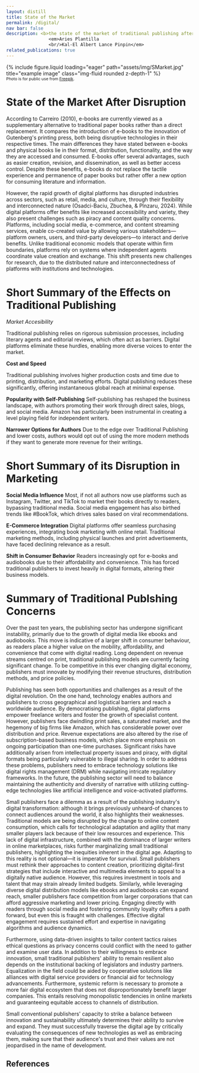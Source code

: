 ```yaml
---
layout: distill
title: State of the Market
permalink: /digital/
nav bar: false
description: <b>the state of the market of traditional publishing after the disruption</b><br/>
                <em>Aries Plantilla
                <br/>Kal-El Albert Lance Pinpin</em> 
related_publications: true 
---
```

<div class="row">
    <div class="col-sm mt-3 mt-md-0">
        {% include figure.liquid loading="eager" path="assets/img/SMarket.jpg" title="example image" class="img-fluid rounded z-depth-1" %}
    </div>
</div>
<div class="caption" style="font-size:.675rem">
   Photo is for public use from <a href="https://img.freepik.com/free-vector/gradient-stock-market-concept_52683-76908.jpg">Freepik</a>.
</div>

# State of the Market After Disruption

According to Carreiro (2010), e-books are currently viewed as a supplementary alternative to traditional paper books rather than a direct replacement. It compares the introduction of e-books to the innovation of Gutenberg's printing press, both being disruptive technologies in their respective times. The main differences they have stated between e-books and physical books lie in their format, distribution, functionality, and the way they are accessed and consumed. E-books offer several advantages, such as easier creation, revision, and dissemination, as well as better access control. Despite these benefits, e-books do not replace the tactile experience and permanence of paper books but rather offer a new option for consuming literature and information.

However, the rapid growth of digital platforms has disrupted industries across sectors, such as retail, media, and culture, through their flexibility and interconnected nature (Osadci-Baciu, Zbuchea, & Pînzaru, 2024). While digital platforms offer benefits like increased accessibility and variety, they also present challenges such as piracy and content quality concerns. Platforms, including social media, e-commerce, and content streaming services, enable co-created value by allowing various stakeholders—platform owners, users, and third-party developers—to interact and derive benefits. Unlike traditional economic models that operate within firm boundaries, platforms rely on systems where independent agents coordinate value creation and exchange. This shift presents new challenges for research, due to the distributed nature and interconnectedness of platforms with institutions and technologies.


# Short Summary of the Effects on Traditional Publishing

*Market Accesibility*

Traditional publishing relies on rigorous submission processes, including literary agents and editorial reviews, which often act as barriers. Digital platforms eliminate these hurdles, enabling more diverse voices to enter the market​.

**Cost and Speed**

Traditional publishing involves higher production costs and time due to printing, distribution, and marketing efforts. Digital publishing reduces these significantly, offering instantaneous global reach at minimal expense. 

**Popularity with Self-Publishing**
Self-publishing has reshaped the business landscape, with authors promoting their work through direct sales, blogs, and social media. Amazon has particularly been instrumental in creating a level playing field for independent writers​.

**Narrower Options for Authors**
Due to the edge over Traditional Publishing and lower costs, authors would opt out of using the more modern methods if they want to generate more revenue for their writings.

# Short Summary of its Disruption in Marketing

**Social Media Influence**
Most, if not all authors now use platforms such as Instagram, Twitter, and TikTok to market their books directly to readers, bypassing traditional media. Social media engagement has also birthed trends like #BookTok, which drives sales based on viral recommendations​.

**E-Commerce Integration**
Digital platforms offer seamless purchasing experiences, integrating book marketing with online retail. Traditional marketing methods, including physical launches and print advertisements, have faced declining relevance as a result​.

**Shift in Consumer Behavior**
Readers increasingly opt for e-books and audiobooks due to their affordability and convenience. This has forced traditional publishers to invest heavily in digital formats, altering their business models​.

# Summary of Traditional Publshing Concerns


Over the past ten years, the publishing sector has undergone significant instability, primarily due to the growth of digital media like ebooks and audiobooks. This move is indicative of a larger shift in consumer behaviour, as readers place a higher value on the mobility, affordability, and convenience that come with digital reading. Long dependent on revenue streams centred on print, traditional publishing models are currently facing significant change. To be competitive in this ever changing digital economy, publishers must innovate by modifying their revenue structures, distribution methods, and price policies.

Publishing has seen both opportunities and challenges as a result of the digital revolution. On the one hand, technology enables authors and publishers to cross geographical and logistical barriers and reach a worldwide audience. By democratising publishing, digital platforms empower freelance writers and foster the growth of specialist content. However, publishers face dwindling print sales, a saturated market, and the hegemony of big firms like Amazon, which has considerable power over distribution and price. Revenue expectations are also altered by the rise of subscription-based business models, which place more emphasis on ongoing participation than one-time purchases. Significant risks have additionally arisen from intellectual property issues and piracy, with digital formats being particularly vulnerable to illegal sharing. In order to address these problems, publishers need to embrace technology solutions like digital rights management (DRM) while navigating intricate regulatory frameworks. In the future, the publishing sector will need to balance maintaining the authenticity and diversity of narrative with utilizing cutting-edge technologies like artificial intelligence and voice-activated platforms.

Small publishers face a dilemma as a result of the publishing industry's digital transformation: although it brings previously unheard-of chances to connect audiences around the world, it also highlights their weaknesses. Traditional models are being disrupted by the change to online content consumption, which calls for technological adaptation and agility that many smaller players lack because of their low resources and experience.  This lack of digital infrastructure, combined with the dominance of larger writers in online marketplaces, risks further marginalizing small traditional publishers, highlighting the inequities inherent in the digital age. Adapting to this reality is not optional—it is imperative for survival. Small publishers must rethink their approaches to content creation, prioritizing digital-first strategies that include interactive and multimedia elements to appeal to a digitally native audience. However, this requires investment in tools and talent that may strain already limited budgets. Similarly, while leveraging diverse digital distribution models like ebooks and audiobooks can expand reach, smaller publishers face competition from larger corporations that can afford aggressive marketing and lower pricing. Engaging directly with readers through social media and fostering community loyalty offers a path forward, but even this is fraught with challenges. Effective digital engagement requires sustained effort and expertise in navigating algorithms and audience dynamics. 

Furthermore, using data-driven insights to tailor content tactics raises ethical questions as privacy concerns could conflict with the need to gather and examine user data. In addition to their willingness to embrace innovation, small traditional publishers' ability to remain resilient also depends on the institutional backing of legislators and industry partners. Equalization in the field could be aided by cooperative solutions like alliances with digital service providers or financial aid for technology advancements. Furthermore, systemic reform is necessary to promote a more fair digital ecosystem that does not disproportionately benefit larger companies. This entails resolving monopolistic tendencies in online markets and guaranteeing equitable access to channels of distribution. 

Small conventional publishers' capacity to strike a balance between innovation and sustainability ultimately determines their ability to survive and expand. They must successfully traverse the digital age by critically evaluating the consequences of new technologies as well as embracing them, making sure that their audience's trust and their values are not jeopardised in the name of development.

## References
